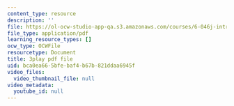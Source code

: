```yaml
---
content_type: resource
description: ''
file: https://ol-ocw-studio-app-qa.s3.amazonaws.com/courses/6-046j-introduction-to-algorithms-sma-5503-fall-2005/bca0ea665bfebaf4b67b821ddaa6945f_s7QSM_hlS1U.pdf
file_type: application/pdf
learning_resource_types: []
ocw_type: OCWFile
resourcetype: Document
title: 3play pdf file
uid: bca0ea66-5bfe-baf4-b67b-821ddaa6945f
video_files:
  video_thumbnail_file: null
video_metadata:
  youtube_id: null
---
```

